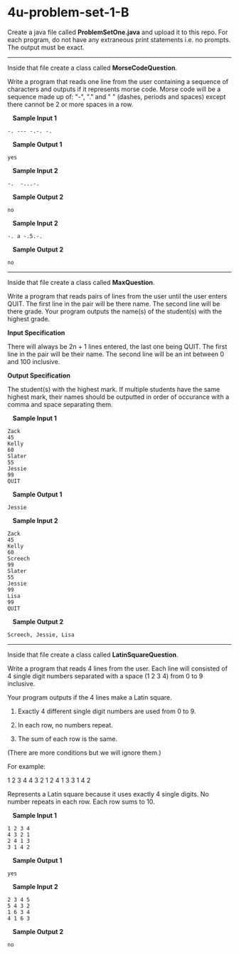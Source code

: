 # 4u-problem-set-1-B

Create a java file called **ProblemSetOne.java** and upload it to this repo. For each program, do not have any extraneous print statements i.e. no prompts. The output must be exact.

---

Inside that file create a class called **MorseCodeQuestion**.

Write a program that reads one line from the user containing a sequence of characters and outputs if it represents morse code. Morse code will be a sequence made up of: "-", "." and " " (dashes, periods and spaces) except there cannot be 2 or more spaces in a row.

&nbsp;&nbsp; **Sample Input 1**

    -. --- -.-. -.

&nbsp;&nbsp; **Sample Output 1**

    yes


&nbsp;&nbsp; **Sample Input 2**

    -.  -...-.

&nbsp;&nbsp; **Sample Output 2**

    no

&nbsp;&nbsp; **Sample Input 2**

    -. a -.5.-.

&nbsp;&nbsp; **Sample Output 2**

    no
---

Inside that file create a class called **MaxQuestion**.

Write a program that reads pairs of lines from the user until the user enters QUIT. The first line in the pair will be there name. The second line will be there grade. Your program outputs the name(s) of the student(s) with the highest grade. 

**Input Specification**

There will always be 2n + 1 lines entered, the last one being QUIT. The first line in the pair will be their name. The second line will be an int between 0 and 100 inclusive.

**Output Specification**

The student(s) with the highest mark. If multiple students have the same highest mark, their names should be outputted in order of occurance with a comma and space separating them.

&nbsp;&nbsp; **Sample Input 1**

    Zack
    45
    Kelly
    60
    Slater
    55
    Jessie
    99
    QUIT

&nbsp;&nbsp; **Sample Output 1**

    Jessie
    
&nbsp;&nbsp; **Sample Input 2**

    Zack
    45
    Kelly
    60
    Screech
    99
    Slater
    55
    Jessie
    99
    Lisa
    99
    QUIT

&nbsp;&nbsp; **Sample Output 2**

    Screech, Jessie, Lisa

---

Inside that file create a class called **LatinSquareQuestion**.

Write a program that reads 4 lines from the user. Each line will consisted of 4 single digit numbers separated with a space (1 2 3 4) from 0 to 9 inclusive.

Your program outputs if the 4 lines make a Latin square.

1. Exactly 4 different single digit numbers are used from 0 to 9.

2. In each row, no numbers repeat.

2. The sum of each row is the same.

(There are more conditions but we will ignore them.)

For example:

1 2 3 4
4 3 2 1
2 4 1 3
3 1 4 2

Represents a Latin square because it uses exactly 4 single digits. No number repeats in each row. Each row sums to 10.

&nbsp;&nbsp; **Sample Input 1**

    1 2 3 4
    4 3 2 1
    2 4 1 3
    3 1 4 2

&nbsp;&nbsp; **Sample Output 1**

    yes

&nbsp;&nbsp; **Sample Input 2**

    2 3 4 5
    5 4 3 2
    1 6 3 4
    4 1 6 3

&nbsp;&nbsp; **Sample Output 2**

    no
